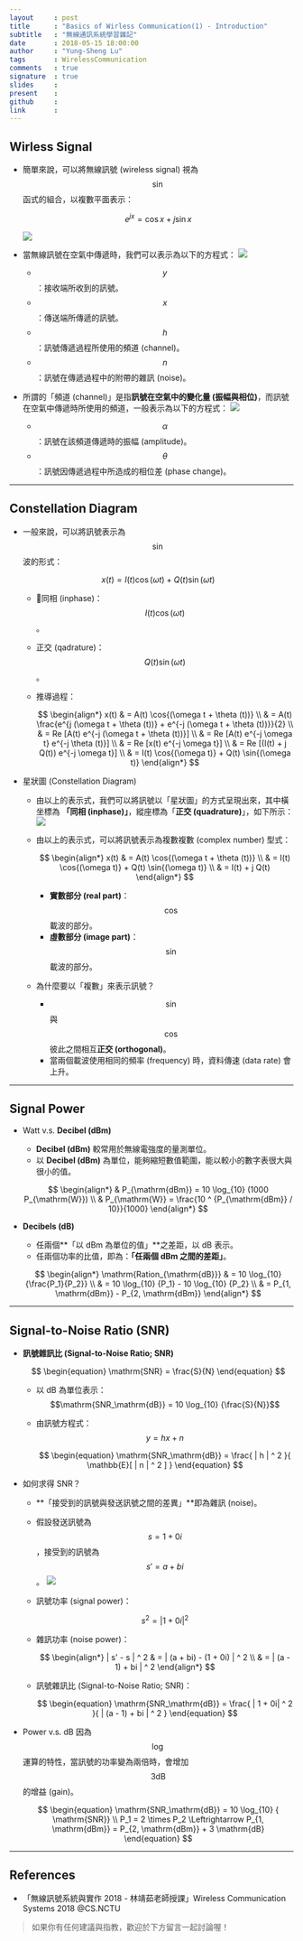 ```yaml
---
layout     : post
title      : "Basics of Wirless Communication(1) - Introduction"
subtitle   : "無線通訊系統學習雜記"
date       : 2018-05-15 18:00:00
author     : "Yung-Sheng Lu"
tags       : WirelessCommunication
comments   : true
signature  : true
slides     : 
present    :
github     : 
link       : 
---
```


## Wirless Signal

* 簡單來說，可以將無線訊號 (wireless signal) 視為 $$\sin$$ 函式的組合，以複數平面表示：

    $$
    \begin{equation}
    e^{jx} = \cos{x} + j \sin{x}
    \end{equation}
    $$

    ![](https://i.imgur.com/xHOY1AR.png)
* 當無線訊號在空氣中傳遞時，我們可以表示為以下的方程式：
    ![](https://i.imgur.com/YUkGgXQ.png)
    * $$y$$：接收端所收到的訊號。
    * $$x$$：傳送端所傳遞的訊號。
    * $$h$$：訊號傳遞過程所使用的頻道 (channel)。
    * $$n$$：訊號在傳遞過程中的附帶的雜訊 (noise)。
* 所謂的「頻道 (channel)」是指**訊號在空氣中的變化量 (振幅與相位)**，而訊號在空氣中傳遞時所使用的頻道，一般表示為以下的方程式：
    ![](https://i.imgur.com/5WD5xAL.png)
    * $$\alpha$$：訊號在該頻道傳遞時的振幅 (amplitude)。
    * $$\theta$$：訊號因傳遞過程中所造成的相位差 (phase change)。

---
## Constellation Diagram

* 一般來說，可以將訊號表示為 $$\sin$$ 波的形式：

    $$
    \begin{equation}
    x(t) = I(t) \cos{(\omega t)} + Q(t) \sin{(\omega t)}
    \end{equation}
    $$

    * 同相 (inphase)：$$I(t) \cos{(\omega t)}$$。
    * 正交 (qadrature)：$$Q(t) \sin{(\omega t)}$$。
    * 推導過程：

        $$
        \begin{align*}
        x(t) & = A(t) \cos{(\omega t + \theta (t))} \\
        & = A(t) \frac{e^{j (\omega t + \theta (t))} + e^{-j (\omega t + \theta (t))}}{2} \\
        & = Re [A(t) e^{-j (\omega t + \theta (t))}] \\
        & = Re [A(t) e^{-j \omega t} e^{-j \theta (t)}] \\
        & = Re [x(t) e^{-j \omega t}] \\
        & = Re [(I(t) + j Q(t)) e^{-j \omega t}] \\
        & = I(t) \cos{(\omega t)} + Q(t) \sin{(\omega t)}
        \end{align*}
        $$

* 星狀圖 (Constellation Diagram)
    * 由以上的表示式，我們可以將訊號以「星狀圖」的方式呈現出來，其中橫坐標為 **「同相 (inphase)」**，縱座標為「**正交 (quadrature)**」，如下所示：
        ![](https://i.imgur.com/Inpa2n8.png)
    * 由以上的表示式，可以將訊號表示為複數複數 (complex number) 型式：

        $$
        \begin{align*}
        x(t) & = A(t) \cos{(\omega t + \theta (t))} \\
        & = I(t) \cos{(\omega t)} + Q(t) \sin{(\omega t)} \\
        & = I(t) + j Q(t)
        \end{align*}
        $$

        * **實數部分 (real part)**：$$\cos$$ 載波的部分。
        * **虛數部分 (image part)**：$$\sin$$ 載波的部分。
    * 為什麼要以「複數」來表示訊號？
        * $$\sin$$ 與 $$\cos$$ 彼此之間相互**正交 (orthogonal)**。
        * 當兩個載波使用相同的頻率 (frequency) 時，資料傳速 (data rate) 會上升。

---
## Signal Power

* Watt v.s. **Decibel (dBm)**
    * **Decibel (dBm)** 較常用於無線電強度的量測單位。
    * 以 **Decibel (dBm)** 為單位，能夠縮短數值範圍，能以較小的數字表很大與很小的值。

    $$
    \begin{align*}
    & P_{\mathrm{dBm}} = 10 \log_{10} (1000 P_{\mathrm{W}}) \\
    & P_{\mathrm{W}} = \frac{10 ^ {P_{\mathrm{dBm}} / 10}}{1000}
    \end{align*}
    $$

* **Decibels (dB)**
    * 任兩個**「以 dBm 為單位的值」**之差距，以 dB 表示。
    * 任兩個功率的比值，即為：**「任兩個 dBm 之間的差距」**。
    
    $$
    \begin{align*}
    \mathrm{Ration_{\mathrm{dB}}} & = 10 \log_{10} {\frac{P_1}{P_2}} \\
    & = 10 \log_{10} {P_1} - 10 \log_{10} {P_2} \\
    & = P_{1, \mathrm{dBm}} - P_{2, \mathrm{dBm}}
    \end{align*}
    $$

---
## Signal-to-Noise Ratio (SNR)

* **訊號雜訊比 (Signal-to-Noise Ratio; SNR)**

    $$
    \begin{equation}
    \mathrm{SNR} = \frac{S}{N}
    \end{equation}
    $$

    * 以 dB 為單位表示：$$\mathrm{SNR_\mathrm{dB}} = 10 \log_{10} {\frac{S}{N}}$$
    
    * 由訊號方程式：$$y = hx + n$$

        $$
        \begin{equation}
        \mathrm{SNR_\mathrm{dB}} = \frac{ | h | ^ 2 }{ \mathbb{E}[ | n | ^ 2 ] }
        \end{equation}
        $$

* 如何求得 SNR？
    * **「接受到的訊號與發送訊號之間的差異」**即為雜訊 (noise)。
    * 假設發送訊號為 $$s = 1 + 0i$$，接受到的訊號為 $$s' = a + bi$$。
    ![](https://i.imgur.com/fTR42fd.png)
    * 訊號功率 (signal power)：

        $$
        \begin{equation}
        s ^ 2 = |1 + 0i| ^ 2
        \end{equation}
        $$

    * 雜訊功率 (noise power)：

        $$
        \begin{align*}
        | s' - s | ^ 2 & = | (a + bi) - (1 + 0i) | ^ 2 \\
        & = | (a - 1) + bi | ^ 2
        \end{align*}
        $$

    * 訊號雜訊比 (Signal-to-Noise Ratio; SNR)：

        $$
        \begin{equation}
        \mathrm{SNR_\mathrm{dB}} = \frac{ | 1 + 0i| ^ 2 }{ | (a - 1) + bi | ^ 2 }
        \end{equation}
        $$

* Power v.s. dB
    因為 $$\log$$ 運算的特性，當訊號的功率變為兩倍時，會增加 $$3 \mathrm{dB}$$ 的增益 (gain)。
    
    $$
    \begin{equation}
    \mathrm{SNR_\mathrm{dB}} = 10 \log_{10} { \mathrm{SNR}} \\
    P_1 = 2 \times P_2 \Leftrightarrow P_{1, \mathrm{dBm}} = P_{2, \mathrm{dBm}} + 3 \mathrm{dB}
    \end{equation}
    $$

---
## References

* 「無線訊號系統與實作 2018 - 林靖茹老師授課」Wireless Communication Systems 2018 @CS.NCTU

> 如果你有任何建議與指教，歡迎於下方留言一起討論喔！